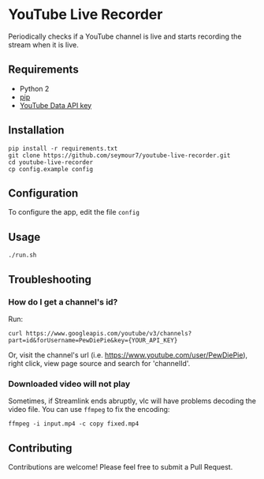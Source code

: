 # YouTube Live Recorder

Periodically checks if a YouTube channel is live and starts recording the stream when it is live.

## Requirements

* Python 2
* [pip](https://pypi.python.org/pypi/pip)
* [YouTube Data API key](https://developers.google.com/youtube/registering_an_application)

## Installation

```
pip install -r requirements.txt
git clone https://github.com/seymour7/youtube-live-recorder.git
cd youtube-live-recorder
cp config.example config
```

## Configuration

To configure the app, edit the file `config`

## Usage

```
./run.sh
```

## Troubleshooting

### How do I get a channel's id?

Run:

```
curl https://www.googleapis.com/youtube/v3/channels?part=id&forUsername=PewDiePie&key={YOUR_API_KEY}
```

Or, visit the channel's url (i.e. https://www.youtube.com/user/PewDiePie), right click, view page source and search for 'channelId'.

### Downloaded video will not play

Sometimes, if Streamlink ends abruptly, vlc will have problems decoding the video file. You can use `ffmpeg` to fix the encoding:

```
ffmpeg -i input.mp4 -c copy fixed.mp4
```

## Contributing

Contributions are welcome! Please feel free to submit a Pull Request.